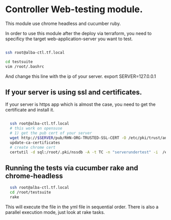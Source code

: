 # Controller Web-testing module.

This module use chrome headless and cucumber ruby.

In order to use this module after the deploy via terraform, you need to specificy the target web-application-server you want to test.

```bash

ssh root@alba-ctl.tf.local

cd testsuite
vim /root/.bashrc
```
And change this line with the ip of your server.
export SERVER=127.0.0.1

## If your server is using ssl and certificates.

If your server is https app which is almost the case, you need to get the certificate and install it.

```bash

  ssh root@alba-ctl.tf.local
  # this work on opensuse
  # 1) get the pub cert of your server
  wget http://$SERVER/pub/RHN-ORG-TRUSTED-SSL-CERT -O /etc/pki/trust/anchors/$SERVER.cert
  update-ca-certificates
  # create chrome cert
  certutil -d sql:/root/.pki/nssdb -A -t TC -n "serverundertest" -i  /etc/pki/trust/anchors/$SERVER.cert
```

## Running the tests via cucumber rake and chrome-headless

```bash
  ssh root@alba-ctl.tf.local
  cd /root/testsuite
  rake
```

This will execute the file in the yml file in sequential order.
There is also a parallel execution mode, just look at rake tasks.
